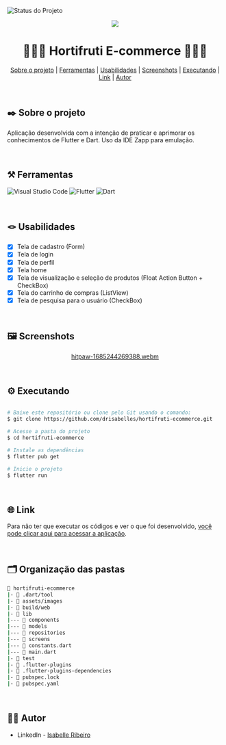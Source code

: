 ![Status do Projeto](https://img.shields.io/badge/STATUS-EM_DESENVOLVIMENTO-orange?style=none)

<div align="center">

<img src="https://github.com/drisabelles/hortifruti-ecommerce/assets/79321198/2c762004-2f1b-4ad7-ad4e-bac26634cc52" > 

  # 🍓🛒🥕 Hortifruti E-commerce 🍓🛒🥕

</div>

<div align="center">

[Sobre o projeto](#project) | [Ferramentas](#tools) | [Usabilidades](#usabilities) | [Screenshots](#screenshots) | [Executando](#running) | [Link](#link) | [Autor](#autor)

</br>

</div>

##  ✒️ Sobre o projeto <a name="project"></a>
Aplicação desenvolvida com a intenção de praticar e aprimorar os conhecimentos de Flutter e Dart. Uso da IDE Zapp para emulação.

</br>

## ⚒️ Ferramentas <a name="tools"></a>

![Visual Studio Code](https://img.shields.io/badge/Visual%20Studio%20Code-e4d2e4.svg?style=for-the-badge&logo=visual-studio-code&logoColor=black)
![Flutter](https://img.shields.io/badge/Flutter-e4d2e4.svg?style=for-the-badge&logo=Flutter&logoColor=black)
![Dart](https://img.shields.io/badge/dart-e4d2e4.svg?style=for-the-badge&logo=dart&logoColor=black)

</br>

## 🪢 Usabilidades <a name="usabilities"></a>
- [X] Tela de cadastro (Form)
- [X] Tela de login
- [X] Tela de perfil
- [X] Tela home
- [X] Tela de visualização e seleção de produtos (Float Action Button + CheckBox)
- [X] Tela do carrinho de compras (ListView)
- [X] Tela de pesquisa para o usuário (CheckBox)

<br />

## 🖼️ Screenshots <a name="screenshots"></a>

<div align="center">

  [hitpaw-1685244269388.webm](https://github.com/drisabelles/hortifruti-ecommerce/assets/79321198/3de6a122-0eef-42ca-8720-3204aa77a3f8)
  
</div>

</br>

## ⚙️ Executando <a name="running"></a>

```bash

# Baixe este repositório ou clone pelo Git usando o comando:
$ git clone https://github.com/drisabelles/hortifruti-ecommerce.git

# Acesse a pasta do projeto
$ cd hortifruti-ecommerce

# Instale as dependências
$ flutter pub get

# Inicie o projeto
$ flutter run

```

</br>

## 🌐 Link <a name="link"></a>

Para não ter que executar os códigos e ver o que foi desenvolvido, <a href="https://zo7k06gko7l0.zapp.page/#/">você pode clicar aqui para acessar a aplicação</a>.

</br>

## 🗂️ Organização das pastas <a name="folders"></a>

```bash
📂 hortifruti-ecommerce
|- 📁 .dart/tool
|- 📁 assets/images
|- 📁 build/web
|- 📁 lib
|--- 📁 components
|--- 📁 models
|--- 📁 repositories
|--- 📁 screens
|--- 📄 constants.dart
|--- 📄 main.dart
|- 📁 test
|- 📄 .flutter-plugins
|- 📄 .flutter-plugins-dependencies
|- 📄 pubspec.lock
|- 📄 pubspec.yaml
```

</br>

## 👩‍💻 Autor <a name="autor"></a>

- LinkedIn - [Isabelle Ribeiro](https://www.linkedin.com/in/drisabelles/)
